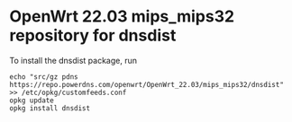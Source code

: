 OpenWrt 22.03 mips_mips32 repository for dnsdist
========

To install the dnsdist package, run

```
echo "src/gz pdns https://repo.powerdns.com/openwrt/OpenWrt_22.03/mips_mips32/dnsdist" >> /etc/opkg/customfeeds.conf
opkg update
opkg install dnsdist
```
